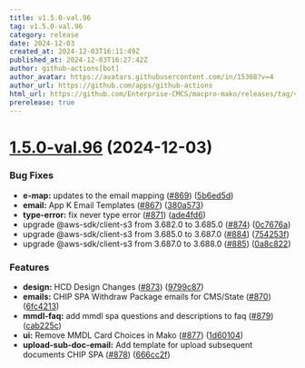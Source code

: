 ```yaml
---
title: v1.5.0-val.96
tag: v1.5.0-val.96
category: release
date: 2024-12-03
created_at: 2024-12-03T16:11:49Z
published_at: 2024-12-03T16:27:42Z
author: github-actions[bot]
author_avatar: https://avatars.githubusercontent.com/in/15368?v=4
author_url: https://github.com/apps/github-actions
html_url: https://github.com/Enterprise-CMCS/macpro-mako/releases/tag/v1.5.0-val.96
prerelease: true
---
```


# [1.5.0-val.96](https://github.com/Enterprise-CMCS/macpro-mako/compare/v1.5.0-val.95...v1.5.0-val.96) (2024-12-03)


### Bug Fixes

* **e-map:** updates to the email mapping ([#869](https://github.com/Enterprise-CMCS/macpro-mako/issues/869)) ([5b6ed5d](https://github.com/Enterprise-CMCS/macpro-mako/commit/5b6ed5d1e3d18a33a54dbd815c081f9ebc98158c))
* **email:** App K Email Templates ([#867](https://github.com/Enterprise-CMCS/macpro-mako/issues/867)) ([380a573](https://github.com/Enterprise-CMCS/macpro-mako/commit/380a57369306f9ec77bb316e3fa3557679071e41))
* **type-error:** fix never type error ([#871](https://github.com/Enterprise-CMCS/macpro-mako/issues/871)) ([ade4fd6](https://github.com/Enterprise-CMCS/macpro-mako/commit/ade4fd6105dc0c06bda893b5f2f58b5d9f9c65eb))
* upgrade @aws-sdk/client-s3 from 3.682.0 to 3.685.0 ([#874](https://github.com/Enterprise-CMCS/macpro-mako/issues/874)) ([0c7676a](https://github.com/Enterprise-CMCS/macpro-mako/commit/0c7676a46a2219e20485e44fbe3c413f78229b8e))
* upgrade @aws-sdk/client-s3 from 3.685.0 to 3.687.0 ([#884](https://github.com/Enterprise-CMCS/macpro-mako/issues/884)) ([754253f](https://github.com/Enterprise-CMCS/macpro-mako/commit/754253f4f47af7347d7ea546b01baee5960801e6))
* upgrade @aws-sdk/client-s3 from 3.687.0 to 3.688.0 ([#885](https://github.com/Enterprise-CMCS/macpro-mako/issues/885)) ([0a8c822](https://github.com/Enterprise-CMCS/macpro-mako/commit/0a8c822abb89ff471b8819288c242085d76f4c87))


### Features

* **design:** HCD Design Changes ([#873](https://github.com/Enterprise-CMCS/macpro-mako/issues/873)) ([9799c87](https://github.com/Enterprise-CMCS/macpro-mako/commit/9799c87e4c0de004e17a69a43dcf82c117aaf25d))
* **emails:** CHIP SPA Withdraw Package emails for CMS/State ([#870](https://github.com/Enterprise-CMCS/macpro-mako/issues/870)) ([6fc4213](https://github.com/Enterprise-CMCS/macpro-mako/commit/6fc421332268fd3cb24205a2fdc0b272404d15c7))
* **mmdl-faq:** add mmdl spa questions and descriptions to faq ([#879](https://github.com/Enterprise-CMCS/macpro-mako/issues/879)) ([cab225c](https://github.com/Enterprise-CMCS/macpro-mako/commit/cab225cd04e56e28f92b5551c71d9544a914b74c))
* **ui:** Remove MMDL Card Choices in Mako ([#877](https://github.com/Enterprise-CMCS/macpro-mako/issues/877)) ([1d60104](https://github.com/Enterprise-CMCS/macpro-mako/commit/1d60104cea46f890ade9254cf430ba60353eab6a))
* **upload-sub-doc-email:** Add template for upload subsequent documents CHIP SPA ([#878](https://github.com/Enterprise-CMCS/macpro-mako/issues/878)) ([666cc2f](https://github.com/Enterprise-CMCS/macpro-mako/commit/666cc2fd0095edd69125d44e37d1cc87c66e6b01))





